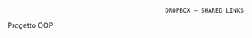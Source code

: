                                                 DROPBOX – SHARED LINKS
															 
													

Progetto OOP
